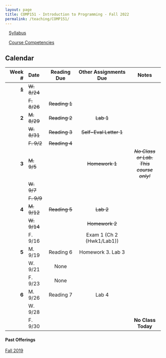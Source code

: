```yaml
---
layout: page
title: COMP151 - Introduction to Programming - Fall 2022
permalink: /teaching/COMP151/
---
```


&nbsp;&nbsp;&nbsp;[Syllabus](/teaching/COMP151/comp151-syllabus.pdf)

&nbsp;&nbsp;&nbsp;[Course Competencies](/teaching/COMP151/COMP151-Competencies.pdf)

## Calendar

|Week \# | Date | Reading Due | Other Assignments Due | Notes |
| --: | :-- | :---: | :---: | :--: |
| ~~**1**~~ | ~~W. 8/24~~ | | |
| | ~~F. 8/26~~ | ~~Reading 1~~ | | |
| **2** | ~~M. 8/29~~ | ~~Reading 2~~ | ~~Lab 1~~ | |
| | ~~W. 8/31~~ | ~~Reading 3~~ | ~~Self-Eval Letter 1~~ | |
| | ~~F. 9/2~~  | ~~Reading 4~~ | | |
| **3** | ~~M. 9/5~~  | |  ~~Homework 1~~ | ~~*No Class or Lab. <br>This course only!*~~ |
| | ~~W. 9/7~~  |  | | |
| | ~~F. 9/9~~  |  | | |
| **4** | ~~M. 9/12~~  | ~~Reading 5~~ | ~~Lab 2~~ | |
| | ~~W. 9/14~~  |  | ~~Homework 2~~ | |
| | F. 9/16  | | Exam 1 (Ch 2 (Hwk1/Lab1)) | |
| **5** | M. 9/19  | Reading 6 | Homework 3. Lab 3 |  |
| | W. 9/21  | None | | |
| | F. 9/23  | None | | |
| **6** | M. 9/26  | Reading 7 | Lab 4 |  |
| | W. 9/28  | | | |
| | F. 9/30  |  |  | **No Class Today**|



#### Past Offerings

[Fall 2019](/teaching/COMP151/fa19/)
